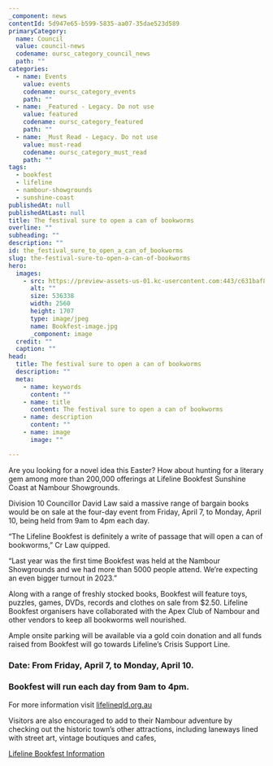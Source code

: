 ```yaml
---
_component: news
contentId: 5d947e65-b599-5835-aa07-35dae523d589
primaryCategory:
  name: Council
  value: council-news
  codename: oursc_category_council_news
  path: ""
categories:
  - name: Events
    value: events
    codename: oursc_category_events
    path: ""
  - name: _Featured - Legacy. Do not use
    value: featured
    codename: oursc_category_featured
    path: ""
  - name: _Must Read - Legacy. Do not use
    value: must-read
    codename: oursc_category_must_read
    path: ""
tags:
  - bookfest
  - lifeline
  - nambour-showgrounds
  - sunshine-coast
publishedAt: null
publishedAtLast: null
title: The festival sure to open a can of bookworms
overline: ""
subheading: ""
description: ""
id: the_festival_sure_to_open_a_can_of_bookworms
slug: the-festival-sure-to-open-a-can-of-bookworms
hero:
  images:
    - src: https://preview-assets-us-01.kc-usercontent.com:443/c631baf8-1b46-001f-580c-d0001b68b4a8/844185b7-8efd-4a98-8691-46e9f056f87a/Bookfest-image.jpg
      alt: ""
      size: 536338
      width: 2560
      height: 1707
      type: image/jpeg
      name: Bookfest-image.jpg
      _component: image
  credit: ""
  caption: ""
head:
  title: The festival sure to open a can of bookworms
  description: ""
  meta:
    - name: keywords
      content: ""
    - name: title
      content: The festival sure to open a can of bookworms
    - name: description
      content: ""
    - name: image
      image: ""

---
```

Are you looking for a novel idea this Easter? How about hunting for a literary gem among more than 200,000 offerings at Lifeline Bookfest Sunshine Coast at Nambour Showgrounds.

Division 10 Councillor David Law said a massive range of bargain books would be on sale at the four-day event from Friday, April 7, to Monday, April 10, being held from 9am to 4pm each day. 

“The Lifeline Bookfest is definitely a write of passage that will open a can of bookworms,” Cr Law quipped.

“Last year was the first time Bookfest was held at the Nambour Showgrounds and we had more than 5000 people attend. We’re expecting an even bigger turnout in 2023.”

Along with a range of freshly stocked books, Bookfest will feature toys, puzzles, games, DVDs, records and clothes on sale from $2.50. Lifeline Bookfest organisers have collaborated with the Apex Club of Nambour and other vendors to keep all bookworms well nourished. 

Ample onsite parking will be available via a gold coin donation and all funds raised from Bookfest will go towards Lifeline’s Crisis Support Line. 

### Date: From Friday, April 7, to Monday, April 10.

### Bookfest will run each day from 9am to 4pm.

For more information visit [lifelineqld.org.au](https://www.lifelineqld.org.au/shops-and-events/bookfests/lifeline-bookfest-sunshine-coast)


Visitors are also encouraged to add to their Nambour adventure by checking out the historic town’s other attractions, including laneways lined with street art, vintage boutiques and cafes,

[Lifeline Bookfest Information](https://www.lifelineqld.org.au/shops-and-events/bookfests/lifeline-bookfest-sunshine-coast)
